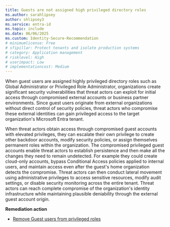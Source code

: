 ```yaml
---
title: Guests are not assigned high privileged directory roles
ms.author: sarahlipsey
author: shlipsey3
ms.service: entra-id
ms.topic: include
ms.date: 06/06/2025
ms.custom: Identity-Secure-Recommendation
# minimumlicense: Free
# sfipillar: Protect tenants and isolate production systems
# category: Application management
# risklevel: High
# userimpact: Low
# implementationcost: Medium
---
```

When guest users are assigned highly privileged directory roles such as Global Administrator or Privileged Role Administrator, organizations create significant security vulnerabilities that threat actors can exploit for initial access through compromised external accounts or business partner environments. Since guest users originate from external organizations without direct control of security policies, threat actors who compromise these external identities can gain privileged access to the target organization's Microsoft Entra tenant.

When threat actors obtain access through compromised guest accounts with elevated privileges, they can escalate their own privilege to create other backdoor accounts, modify security policies, or assign themselves permanent roles within the organization. The compromised privileged guest accounts enable threat actors to establish persistence and then make all the changes they need to remain undetected. For example they could create cloud-only accounts, bypass Conditional Access policies applied to internal users, and maintain access even after the guest's home organization detects the compromise. Threat actors can then conduct lateral movement using administrative privileges to access sensitive resources, modify audit settings, or disable security monitoring across the entire tenant. Threat actors can reach complete compromise of the organization's identity infrastructure while maintaining plausible deniability through the external guest account origin. 

**Remediation action**

- [Remove Guest users from privileged roles](../../identity/role-based-access-control/best-practices.md)